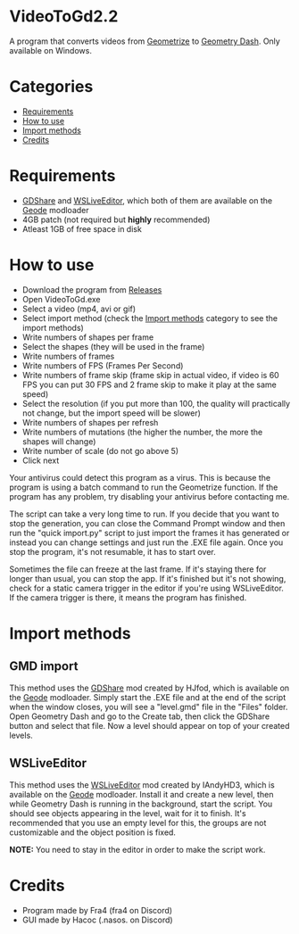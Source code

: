 # VideoToGd2.2
A program that converts videos from [Geometrize](https://www.geometrize.co.uk/) to [Geometry Dash](https://en.wikipedia.org/wiki/Geometry_Dash). Only available on Windows.

# Categories

- [Requirements](#requirements)
- [How to use](#how-to-use)
- [Import methods](#import-methods)
- [Credits](#credits)

# Requirements
- [GDShare](https://geode-sdk.org/mods/hjfod.gdshare/) and [WSLiveEditor](https://geode-sdk.org/mods/iandyhd3.wsliveeditor/), which both of them are available on the [Geode](https://geode-sdk.org) modloader
- 4GB patch (not required but **highly** recommended)
- Atleast 1GB of free space in disk

# How to use
- Download the program from [Releases](https://github.com/Fraa4/VideoToGd2.2/releases)
- Open VideoToGd.exe
- Select a video (mp4, avi or gif)
- Select import method (check the [Import methods](#import-methods) category to see the import methods)
- Write numbers of shapes per frame
- Select the shapes (they will be used in the frame)
- Write numbers of frames
- Write numbers of FPS (Frames Per Second)
- Write numbers of frame skip (frame skip in actual video, if video is 60 FPS you can put 30 FPS and 2 frame skip to make it play at the same speed)
- Select the resolution (if you put more than 100, the quality will practically not change, but the import speed will be slower)
- Write numbers of shapes per refresh
- Write numbers of mutations (the higher the number, the more the shapes will change)
- Write number of scale (do not go above 5)
- Click next

Your antivirus could detect this program as a virus. This is because the program is using a batch command to run the Geometrize function. If the program has any problem, try
disabling your antivirus before contacting me.

The script can take a very long time to run. If you decide that you want to stop the generation, you can close the Command Prompt window and then run the "quick import.py" script to just import the frames it has generated or instead you can change settings and just run the .EXE file again. Once you stop the program, it's not resumable, it has to start over.

Sometimes the file can freeze at the last frame. If it's staying there for longer than usual, you can stop the app. If it's finished but it's not showing, check for a static camera trigger in the editor if you're using WSLiveEditor. If the camera trigger is there, it means the program has finished.

# Import methods

## GMD import
This method uses the [GDShare](https://geode-sdk.org/mods/hjfod.gdshare/) mod created by HJfod, which is available on the [Geode](https://geode-sdk.org) modloader. Simply start the .EXE file and at the end of the script when the window closes, you will see a "level.gmd" file in the "Files" folder. Open Geometry Dash and go to the Create tab, then click the GDShare button and select that file. Now a level should appear on top of your created levels.

## WSLiveEditor
This method uses the [WSLiveEditor](https://geode-sdk.org/mods/iandyhd3.wsliveeditor/) mod created by IAndyHD3, which is available on the [Geode](https://geode-sdk.org) modloader. Install it and create a new level, then while Geometry Dash is running in the background, start the script.
You should see objects appearing in the level, wait for it to finish.
It's recommended that you use an empty level for this, the groups are not customizable and the object position is fixed.

**NOTE:** You need to stay in the editor in order to make the script work.

# Credits

- Program made by Fra4 (fra4 on Discord)
- GUI made by Hacoc (.nasos. on Discord)
